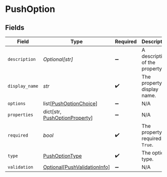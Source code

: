 # PushOption


## Fields

| Field                                                                      | Type                                                                       | Required                                                                   | Description                                                                |
| -------------------------------------------------------------------------- | -------------------------------------------------------------------------- | -------------------------------------------------------------------------- | -------------------------------------------------------------------------- |
| `description`                                                              | *Optional[str]*                                                            | :heavy_minus_sign:                                                         | A description of the property.                                             |
| `display_name`                                                             | *str*                                                                      | :heavy_check_mark:                                                         | The property's display name.                                               |
| `options`                                                                  | list[[PushOptionChoice](../../models/shared/pushoptionchoice.md)]          | :heavy_minus_sign:                                                         | N/A                                                                        |
| `properties`                                                               | dict[str, [PushOptionProperty](../../models/shared/pushoptionproperty.md)] | :heavy_minus_sign:                                                         | N/A                                                                        |
| `required`                                                                 | *bool*                                                                     | :heavy_check_mark:                                                         | The property is required if `True`.                                        |
| `type`                                                                     | [PushOptionType](../../models/shared/pushoptiontype.md)                    | :heavy_check_mark:                                                         | The option type.                                                           |
| `validation`                                                               | [Optional[PushValidationInfo]](../../models/shared/pushvalidationinfo.md)  | :heavy_minus_sign:                                                         | N/A                                                                        |